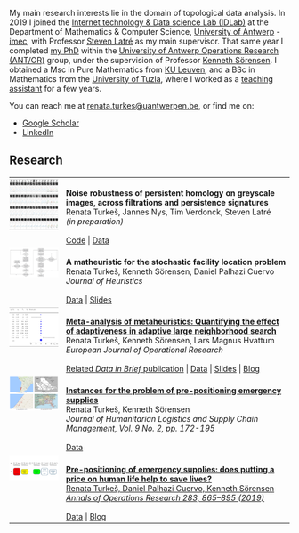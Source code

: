 <br/><br/>


My main research interests lie in the domain of topological data analysis. In 2019 I joined the [Internet technology & Data science Lab (IDLab)](https://www.uantwerpen.be/en/research-groups/idlab/) at the Department of Mathematics & Computer Science, [University of Antwerp](https://www.uantwerpen.be/en/) - [imec](https://www.imec-int.com/en), with Professor [Steven Latré](https://www.uantwerpen.be/en/staff/steven-latre/) as my main supervisor. That same year I completed [my PhD](https://antor.uantwerpen.be/members/renata-turkes/) within the [University of Antwerp Operations Research (ANT/OR)](https://antor.uantwerpen.be/) group, under the supervision of Professor [Kenneth Sörensen](https://www.uantwerpen.be/en/staff/kenneth-sorensen/). I obtained a Msc in Pure Mathematics from [KU Leuven](https://www.kuleuven.be/english/), and a BSc in Mathematics from the [University of Tuzla](http://www.untz.ba/index.php?page=home), where I worked as a [teaching assistant](https://renataturkes.wixsite.com/renata-turkes) for a few years.

You can reach me at <renata.turkes@uantwerpen.be>, or find me on:
- [Google Scholar](https://scholar.google.com/citations?user=0qHk4EcAAAAJ&hl=en&oi=sra)
- [LinkedIn](https://www.linkedin.com/in/renata-turke%C5%A1-409a7863/?originalSubdomain=be)


## Research

<table style="width:100%">
  <tr>
    <td style="padding-left: 0px; cursor: pointer; vertical-align: top;"> 
      <img src="turkevs2021noise_title_image.png" width="200"> 
    </td>
    <td> 
      <br>
      <strong> Noise robustness of persistent homology on greyscale images, across filtrations and persistence signatures </strong> <br> 
      Renata Turkeš, Jannes Nys, Tim Verdonck, Steven Latré <br>  
      <i>(in preparation)</i> <br/><br/> 
      <a href="https://github.com/renata-turkes/turkevs2021noise/">Code</a> | <a href="http://yann.lecun.com/exdb/mnist/">Data</a> 
    </td>
  </tr>  
  <tr>
    <td style="padding-left: 0px; cursor: pointer; vertical-align: top;"> 
      <img src="turkevs2021matheuristic_title_image.png" width="200"> 
    </td>
    <td> 
      <br>
      <strong> A matheuristic for the stochastic facility location problem </strong> <br> 
      Renata Turkeš, Kenneth Sörensen, Daniel Palhazi Cuervo <br>  
      <i>Journal of Heuristics</i> <br/><br/> 
      <a href="https://antor.uantwerpen.be/data-used-in-the-paper-a-matheuristic-for-the-pre-positioning-of-emergency-supplies/">Data</a> | <a href="https://antor.uantwerpen.be/wp-content/papercite-data/pdf/turkevs2018matheuristic_pres.pdf">Slides</a>
    </td>
  </tr>   
  <tr>
    <td style="padding-left: 0px; cursor: pointer; vertical-align: top;"> 
      <img src="turkevs2020meta_title_image.png" width="200"> 
    </td>
    <td> 
      <br>
      <a href="https://www.sciencedirect.com/science/article/pii/S037722172030936X?via%3Dihub"> <strong> Meta-analysis of metaheuristics: Quantifying the effect of adaptiveness in adaptive large neighborhood search </strong> </a> <br> 
      Renata Turkeš, Kenneth Sörensen, Lars Magnus Hvattum <br>  
      <i>European Journal of Operational Research</i> <br/><br/> 
      <a href="https://www.sciencedirect.com/science/article/pii/S2352340920314505">Related <i>Data in Brief</i> publication</a> | <a href="https://data.mendeley.com/datasets/h4smx32r4t/3">Data</a> | <a href="https://antor.uantwerpen.be/wp-content/papercite-data/pdf/turkevs2019meta_pres.pdf">Slides</a> | <a href="https://antor.uantwerpen.be/meta-analysis-of-metaheuristics/">Blog</a></td>
  </tr>   
  <tr>
    <td style="padding-left: 0px; cursor: pointer; vertical-align: top;"> 
      <img src="turkevs2019instances_title_image.png" width="200"> 
    </td>
    <td> 
      <br>
      <a href="https://www.emerald.com/insight/content/doi/10.1108/JHLSCM-02-2018-0016/full/html"> <strong> Instances for the problem of pre-positioning emergency supplies </strong> </a> <br> 
      Renata Turkeš, Kenneth Sörensen <br>  
      <i>Journal of Humanitarian Logistics and Supply Chain Management, Vol. 9 No. 2, pp. 172-195</i> <br/><br/> 
      <a href="https://antor.uantwerpen.be/prepositioning-problem-instances/">Data</a> 
    </td>
  </tr> 
  <tr>
    <td style="padding-left: 0px; cursor: pointer; vertical-align: top;"> 
      <img src="turkevs2019pre_title_image.png" width="200"> 
    </td>
    <td> 
      <br>
      <a href="https://link.springer.com/article/10.1007%2Fs10479-017-2702-1"> <strong> Pre-positioning of emergency supplies: does putting a price on human life help to save lives? </strong> <br> 
      Renata Turkeš, Daniel Palhazi Cuervo, Kenneth Sörensen <br>  
      <i>Annals of Operations Research 283, 865–895 (2019)</i> <br/><br/> 
      <a href="https://antor.uantwerpen.be/data-used-in-the-paper-pre-positioning-of-emergency-supplies-does-putting-a-price-on-human-life-help-to-save-lives/">Data</a> | <a href="https://antor.uantwerpen.be/does-putting-a-price-on-human-life-help-to-save-lives/">Blog</a>
    </td>
  </tr>   
</table>
